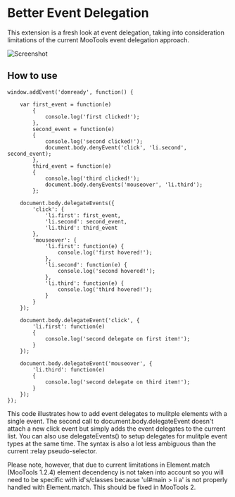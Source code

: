 Better Event Delegation
===========

This extension is a fresh look at event delegation, taking into consideration limitations of the current MooTools event delegation approach.

![Screenshot](http://www.sixtyseconds.co.za/playground/eventdelegation/screen.png)

How to use
----------

    window.addEvent('domready', function() {
                
        var first_event = function(e)
            {
                console.log('first clicked!');
            },
            second_event = function(e)
            {
                console.log('second clicked!');
                document.body.denyEvent('click', 'li.second', second_event);
            },
            third_event = function(e)
            {
                console.log('third clicked!');
                document.body.denyEvents('mouseover', 'li.third');
            };
        
        document.body.delegateEvents({
            'click': {
                'li.first': first_event,
                'li.second': second_event,
                'li.third': third_event
            },
            'mouseover': {
                'li.first': function(e) {
                    console.log('first hovered!');
                },
                'li.second': function(e) {
                    console.log('second hovered!');
                },
                'li.third': function(e) {
                    console.log('third hovered!');
                }
            }
        });
        
        document.body.delegateEvent('click', {
            'li.first': function(e)
            {
                console.log('second delegate on first item!');
            }
        });
        
        document.body.delegateEvent('mouseover', {
            'li.third': function(e)
            {
                console.log('second delegate on third item!');
            }
        });
    });
	
This code illustrates how to add event delegates to mulitple elements with a single event. The second call to document.body.delegateEvent doesn't attach a new click event but simply adds the event delegates to the current list. You can also use delegateEvents() to setup delegates for mulitple event types at the same time. The syntax is also a lot less ambiguous than the current :relay pseudo-selector.

Please note, however, that due to current limitations in Element.match (MooTools 1.2.4) element decendency is not taken into account so you will need to be specific with id's/classes because 'ul#main > li a' is not properly handled with Element.match. This should be fixed in MooTools 2.